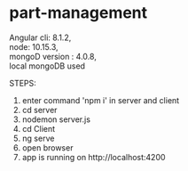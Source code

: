 # part-management

Angular cli: 8.1.2,  
node: 10.15.3,   
mongoD version : 4.0.8,  
local mongoDB used


STEPS:
1) enter command 'npm i' in server and client
2) cd server
3) nodemon server.js
4) cd Client
5) ng serve
6) open browser 
7) app is running on http://localhost:4200

